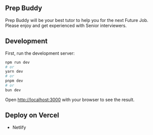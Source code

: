 ## Prep Buddy
Prep Buddy will be your best tutor to help you for the next Future Job. Please enjoy and get experienced with Senior interviewers.

## Development
First, run the development server:

```bash
npm run dev
# or
yarn dev
# or
pnpm dev
# or
bun dev
```

Open [http://localhost:3000](http://localhost:3000) with your browser to see the result.

## Deploy on Vercel

* Netlify
